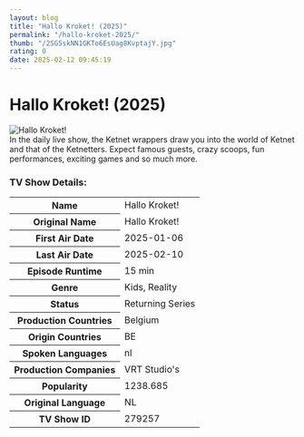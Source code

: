 ```yaml
---
layout: blog
title: "Hallo Kroket! (2025)"
permalink: "/hallo-kroket-2025/"
thumb: "/2SG5skNN1GKTo6EsUag8KvptajY.jpg"
rating: 0
date: 2025-02-12 09:45:19
---
```

<h1 class="title">Hallo Kroket! (2025)</h1><div class="poster"><img src="{{ site.imglink }}/2SG5skNN1GKTo6EsUag8KvptajY.jpg" class="img-fluid my-3" alt="Hallo Kroket!"/></div><div class="plot">In the daily live show, the Ketnet wrappers draw you into the world of Ketnet and that of the Ketnetters. Expect famous guests, crazy scoops, fun performances, exciting games and so much more.</div><h3>TV Show Details:</h3><table class="table table-bordered details"><tr><th>Name</th><td>Hallo Kroket!</td></tr><tr><th>Original Name</th><td>Hallo Kroket!</td></tr><tr><th>First Air Date</th><td>2025-01-06</td></tr><tr><th>Last Air Date</th><td>2025-02-10</td></tr><tr><th>Episode Runtime</th><td>15 min</td></tr><tr><th>Genre</th><td>Kids, Reality</td></tr><tr><th>Status</th><td>Returning Series</td></tr><tr><th>Production Countries</th><td>Belgium</td></tr><tr><th>Origin Countries</th><td>BE</td></tr><tr><th>Spoken Languages</th><td>nl</td></tr><tr><th>Production Companies</th><td>VRT Studio's</td></tr><tr><th>Popularity</th><td>1238.685</td></tr><tr><th>Original Language</th><td>NL</td></tr><tr><th>TV Show ID</th><td>279257</td></tr></table>